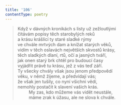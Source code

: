 ```yaml
---
title: '106'
contentType: poetry
---
```


<section>

> Když v dávných kronikách s listy už zežloutlými  
> čítávám popisy těch starobylých reků  
> a krásu krášlící ty staré sladké rýmy  
> ve chvále mrtvých dam a knížat starých věků,  
> vidím v těch oslavách největších skvostů krásy,  
> těch sladkých dlaní, rtů, očí a jasných tváří,  
> jak onen starý brk chtěl pro budoucí časy  
> vyjádřit právě tu krásu, jež z vás teď září.  
> Ty všecky chvály však jsou jenom předpovědí  
> věku, v němž žijeme, a předvídají vás;  
> že však jen tušily, co nyní všichni vědí,  
> nemohly postačit k slavení vašich krás.  
>          My zas, kdo můžeme vás vidět neustále,  
>          máme zrak k úžasu, ale ne slova k chvále.

</section>
